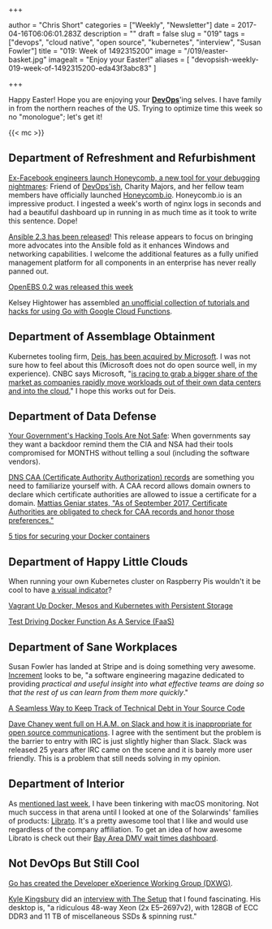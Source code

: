 +++

author = "Chris Short"
categories = ["Weekly", "Newsletter"]
date = 2017-04-16T06:06:01.283Z
description = ""
draft = false
slug = "019"
tags = ["devops", "cloud native", "open source", "kubernetes", "interview", "Susan Fowler"]
title = "019: Week of 1492315200"
image = "/019/easter-basket.jpg"
imagealt = "Enjoy your Easter!"
aliases = [
    "devopsish-weekly-019-week-of-1492315200-eda43f3abc83"
]

+++

Happy Easter! Hope you are enjoying your [**DevOps**](/)'ing selves. I have family in from the northern reaches of the US. Trying to optimize time this week so no "monologue"; let's get it!

{{< mc >}}

## Department of Refreshment and Refurbishment

[Ex-Facebook engineers launch Honeycomb, a new tool for your debugging nightmares](http://www.techrepublic.com/article/ex-facebook-engineers-launch-honeycomb-a-new-tool-for-your-debugging-nightmares/): Friend of [DevOps'ish](/), Charity Majors, and her fellow team members have officially launched [Honeycomb.io](https://honeycomb.io/). Honeycomb.io is an impressive product. I ingested a week's worth of nginx logs in seconds and had a beautiful dashboard up in running in as much time as it took to write this sentence. Dope!

[Ansible 2.3 has been released](https://www.redhat.com/en/about/press-releases/red-hat-delivers-advanced-network-automation-latest-version-ansible?sc_cid=7016000000127NJAAY)! This release appears to focus on bringing more advocates into the Ansible fold as it enhances Windows and networking capabilities. I welcome the additional features as a fully unified management platform for all components in an enterprise has never really panned out.

[OpenEBS 0.2 was released this week](https://blog.openebs.io/openebs-sprinting-ahead-0-2-released-28f5001deeaa)

Kelsey Hightower has assembled [an unofficial collection of tutorials and hacks for using Go with Google Cloud Functions](https://github.com/kelseyhightower/google-cloud-functions-go).

## Department of Assemblage Obtainment

Kubernetes tooling firm, [Deis, has been acquired by Microsoft](https://deis.com/blog/2017/deis-to-join-microsoft/). I was not sure how to feel about this (Microsoft does not do open source well, in my experience). CNBC says Microsoft, "[is racing to grab a bigger share of the market as companies rapidly move workloads out of their own data centers and into the cloud.](http://www.cnbc.com/2017/04/10/microsoft-acquires-deis-in-latest-bid-to-catch-aws.html)" I hope this works out for Deis.

## Department of Data Defense

[Your Government's Hacking Tools Are Not Safe](https://motherboard.vice.com/en_us/article/your-governments-hacking-tools-are-not-safe): When governments say they want a backdoor remind them the CIA and NSA had their tools compromised for MONTHS without telling a soul (including the software vendors).

[DNS CAA (Certificate Authority Authorization) records](https://tools.ietf.org/html/rfc6844) are something you need to familiarize yourself with. A CAA record allows domain owners to declare which certificate authorities are allowed to issue a certificate for a domain. [Mattias Geniar states, "As of September 2017, Certificate Authorities are obligated to check for CAA records and honor those preferences."](https://ma.ttias.be/caa-checking-becomes-mandatory-ssltls-certificates/?utm_source=cronweekly.com)

[5 tips for securing your Docker containers](http://www.techrepublic.com/article/5-tips-for-securing-your-docker-containers/)

## Department of Happy Little Clouds

When running your own Kubernetes cluster on Raspberry Pis wouldn't it be cool to have [a visual indicator](https://youtu.be/a7MX6ED2zVM)?

[Vagrant Up Docker, Mesos and Kubernetes with Persistent Storage](https://blog.codedellemc.com/2017/04/12/vagrant-docker-mesos-kubernetes-persistent-storage/)

[Test Driving Docker Function As A Service (FaaS)](https://www.brianchristner.io/test-driving-docker-function-as-a-service-faas/)

## Department of Sane Workplaces

Susan Fowler has landed at Stripe and is doing something very awesome. [Increment](https://increment.com/) looks to be, "a software engineering magazine dedicated to providing *practical and useful insight into what effective teams are doing so that the rest of us can learn from them more quickly*."

[A Seamless Way to Keep Track of Technical Debt in Your Source Code](http://philippe.bourgau.net/a-seamless-way-to-keep-track-of-technical-debt-in-your-source-code/)

[Dave Chaney went full on H.A.M. on Slack and how it is inappropriate for open source communications](https://dave.cheney.net/2017/04/11/why-slack-is-inappropriate-for-open-source-communications). I agree with the sentiment but the problem is the barrier to entry with IRC is just slightly higher than Slack. Slack was released 25 years after IRC came on the scene and it is barely more user friendly. This is a problem that still needs solving in my opinion.

## Department of Interior

As [mentioned last week](/018/), I have been tinkering with macOS monitoring. Not much success in that arena until I looked at one of the Solarwinds' families of products: [Librato](https://www.librato.com/). It's a pretty awesome tool that I like and would use regardless of the company affiliation. To get an idea of how awesome Librato is check out their [Bay Area DMV wait times dashboard](https://metrics.librato.com/s/public/r623c3itn?duration=21600&end_time=1489696705&intercom=true).

## Not DevOps But Still Cool

[Go has created the Developer eXperience Working Group (DXWG)](https://blog.golang.org/developer-experience).

[Kyle Kingsbury](https://aphyr.com/) did an [interview with The Setup](https://usesthis.com/interviews/kyle.kingsbury/) that I found fascinating. His desktop is, "a ridiculous 48-way Xeon (2x E5–2697v2), with 128GB of ECC DDR3 and 11 TB of miscellaneous SSDs & spinning rust."